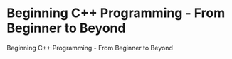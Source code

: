 # Beginning C++ Programming - From Beginner to Beyond
 Beginning C++ Programming - From Beginner to Beyond
